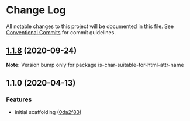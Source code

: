# Change Log

All notable changes to this project will be documented in this file.
See [Conventional Commits](https://conventionalcommits.org) for commit guidelines.

## [1.1.8](https://gitlab.com/codsen/codsen/compare/is-char-suitable-for-html-attr-name@1.1.7...is-char-suitable-for-html-attr-name@1.1.8) (2020-09-24)

**Note:** Version bump only for package is-char-suitable-for-html-attr-name





## 1.1.0 (2020-04-13)

### Features

- initial scaffolding ([0da2f83](https://gitlab.com/codsen/codsen/commit/0da2f83eac662c8b0f2c82e3dfcfe79f5ef4fd23))

